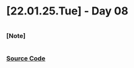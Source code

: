 # [22.01.25.Tue] - Day 08

##

#

### [Note]

#

### [Source Code](https://github.com/ding-co/developer-dignity/tree/main/boot-camp/practice/January/day08)

